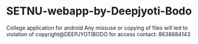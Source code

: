 # SETNU-webapp-by-Deepjyoti-Bodo
College application for android
Any missuse or copying of files will led to violation of copyright@DEEPJYOTIBODO
for access contact: 8638884143
